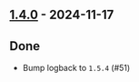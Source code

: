 ## [1.4.0](https://github.com/kevin-lee/logback-scala-interop/issues?q=is%3Aissue+is%3Aclosed+milestone%3Am13) - 2024-11-17

## Done
* Bump logback to `1.5.4` (#51)
